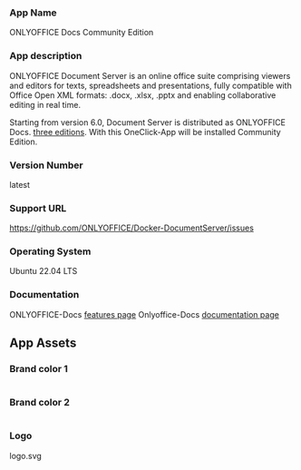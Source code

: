 ### App Name
ONLYOFFICE Docs Community Edition

### App description

ONLYOFFICE Document Server is an online office suite comprising viewers and editors for texts, spreadsheets and presentations, fully compatible with Office Open XML formats: .docx, .xlsx, .pptx and enabling collaborative editing in real time.

Starting from version 6.0, Document Server is distributed as ONLYOFFICE Docs. [three editions](https://github.com/ONLYOFFICE/DocumentServer#onlyoffice-document-server-editions). With this OneClick-App will be installed Community Edition.

### Version Number

latest 

### Support URL

https://github.com/ONLYOFFICE/Docker-DocumentServer/issues

### Operating System

Ubuntu 22.04 LTS 

### Documentation

ONLYOFFICE-Docs [features page](https://www.onlyoffice.com/compare-editions.aspx)
Onlyoffice-Docs [documentation page](https://api.onlyoffice.com/editors/basic)

## App Assets

### Brand color 1

#

### Brand color 2

#

### Logo

logo.svg

